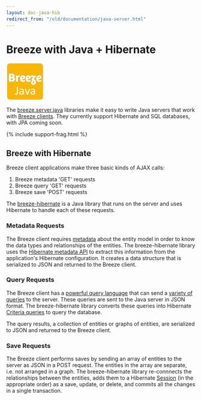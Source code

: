 ```yaml
---
layout: doc-java-hib
redirect_from: "/old/documentation/java-server.html"
---
```


# Breeze with Java + Hibernate

<a class="logo-inline" href="/doc-java-hib" title="Java">
  <img src="/images/logos/Breeze-java.png" alt="Java" width="100">
</a> 

The [breeze.server.java](https://github.com/Breeze/breeze.server.java) libraries make it easy to write Java servers that work with [Breeze clients](/doc-js/).  They currently support Hibernate and SQL databases, with JPA coming soon. 

<div style="clear:both" />

{% include support-frag.html %}

## Breeze with Hibernate 

Breeze client applications make three basic kinds of AJAX calls:

   1. Breeze metadata 'GET' requests
   2. Breeze query 'GET' requests
   3. Breeze save 'POST' requests

The [breeze-hibernate](https://github.com/Breeze/breeze.server.java) is a Java library that runs on the server and uses Hibernate to handle each of these requests.

### Metadata Requests

The Breeze client requires [metadata](http://breeze.github.io/doc-js/metadata.html) about the entity model in order to know the data types and relationships of the entities.  The breeze-hibernate library uses the [Hibernate metadata API](http://docs.jboss.org/hibernate/orm/4.3/javadocs/org/hibernate/metadata/package-summary.html) to extract this information from the application's Hibernate configuration. It creates a data structure that is serialized to JSON and returned to the Breeze client. 

### Query Requests

The Breeze client has a [powerful query language](http://breeze.github.io/doc-js/query-using-json.html) that can send a [variety of queries](http://breeze.github.io/doc-js/query-examples.html) to the server.  These queries are sent to the Java server in JSON format.  The breeze-hibernate library converts these queries into Hibernate [Criteria queries](http://docs.jboss.org/hibernate/orm/4.3/manual/en-US/html/ch17.html) to query the database.

The query results, a collection of entities or graphs of entities, are serialized to JSON and returned to the Breeze client.

### Save Requests

The Breeze client performs saves by sending an array of entities to the server as JSON in a POST request.  The entities in the array are separate, i.e. not arranged in a graph. The breeze-hibernate library re-connnects the relationships between the entities, adds them to a Hibernate [Session](http://docs.jboss.org/hibernate/orm/4.3/javadocs/org/hibernate/Session.html) (in the appropriate order) as a save, update, or delete, and commits all the changes in a single transaction.

